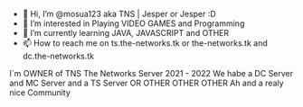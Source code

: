 - 👋 Hi, I’m @mosua123 aka TNS | Jesper or Jesper :D
- 👀 I’m interested in Playing VIDEO GAMES and Programming
- 🌱 I’m currently learning JAVA, JAVASCRIPT and OTHER
- 📫 How to reach me on ts.the-networks.tk or the-networks.tk and dc.the-networks.tk

I`m OWNER of TNS The Networks Server 2021 - 2022 
We habe a DC Server and MC Server and a TS Server OR OTHER OTHER OTHER
Ah and a realy nice Community
